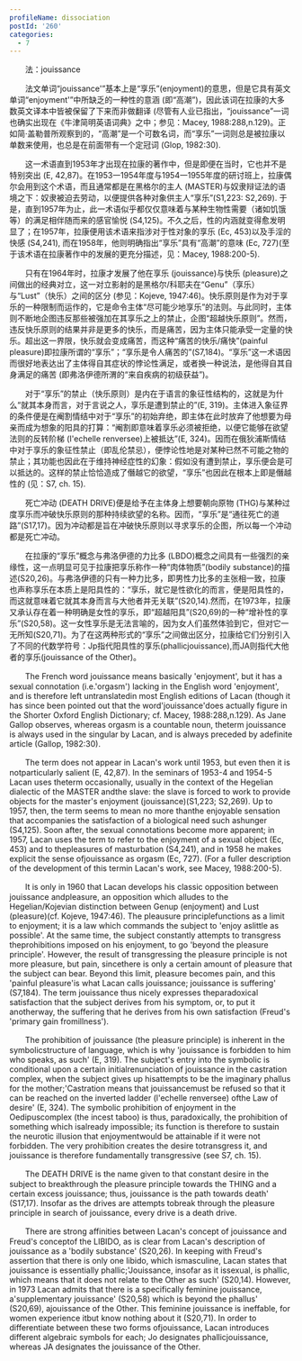 ```yaml
---
profileName: dissociation
postId: '260'
categories:
  - 7
---
```

‌‌‌‌　　法：jouissance


‌‌‌‌　　法文单词“jouissance'”基本上是“享乐”(enjoyment)的意思，但是它具有英文单词“enjoyment'”中所缺乏的一种性的意涵 (即“高潮”)，因此该词在拉康的大多数英文译本中皆被保留了下来而非做翻译 (尽管有人业已指出，“jouissance”一词也确实出现在《牛津简明英语词典》之中；参见：Macey, 1988:288,n.129)。正如简·盖勒普所观察到的，“高潮”是一个可数名词，而“享乐”一词则总是被拉康以单数来使用，也总是在前面带有一个定冠词 (Glop, 1982:30).

‌‌‌‌　　这一术语直到1953年才出现在拉康的著作中，但是即便在当时，它也并不是特别突出 (E, 42,87)。在1953一1954年度与1954一1955年度的研讨班上，拉康偶尔会用到这个术语，而且通常都是在黑格尔的主人 (MASTER)与奴隶辩证法的语境之下：奴隶被迫去劳动，以便提供各种对象供主人“享乐”(S1,223: S2,269). 于是，直到1957年为止，此一术语似乎都仅仅意味着与某种生物性需要（诸如饥饿等）的满足相伴随而来的感官愉悦 (S4,125)。不久之后，性的内涵就变得愈发明显了；在1957年，拉康便用该术语来指涉对于性对象的享乐 (Ec, 453)以及手淫的快感 (S4,241), 而在1958年，他则明确指出“享乐”具有“高潮”的意味 (Ec, 727)(至于该术语在拉康著作中的发展的更充分描述，见：Macey, 1988:200-5).

‌‌‌‌　　只有在1964年时，拉康才发展了他在享乐 (jouissance)与快乐 (pleasure)之间做出的经典对立，这一对立影射的是黑格尔/科耶夫在“Genu”（享乐）与“Lust”（快乐）之间的区分 (参见：Kojeve, 1947:46)。快乐原则是作为对于享乐的一种限制而运作的，它是命令主体“尽可能少地享乐”的法则。与此同时，主体则不断地企图违反那些被强加在其享乐之上的禁止，企图“超越快乐原则”。然而，违反快乐原则的结果并非是更多的快乐，而是痛苦，因为主体只能承受一定量的快乐。超出这一界限，快乐就会变成痛苦，而这种“痛苦的快乐/痛快”(painful pleasure)即拉康所谓的“享乐”；“享乐是令人痛苦的”(S7,184)。“享乐”这一术语因而很好地表达出了主体得自其症状的悖论性满足，或者换一种说法，是他得自其自身满足的痛苦 (即弗洛伊德所渭的“来自疾病的初级获益”)。

‌‌‌‌　　对于“享乐”的禁止（快乐原则）是内在于语言的象征性结构的，这就是为什么“就其本身而言，对于言说之人，享乐是遭到禁止的”(E, 319)。主体进入象征界的条件便是在阉割情结中对于“享乐”的初始弃绝，即主体在此时放弃了他想要为母亲而成为想象的阳具的打算：“阉割即意味着享乐必须被拒绝，以便它能够在欲望法则的反转阶梯 (I'echelle renversee)上被抵达”(E, 324)。因而在俄狄浦斯情结中对于享乐的象征性禁止（即乱伦禁忌），便悖论性地是对某种已然不可能之物的禁止；其功能也因此在于维持神经症性的幻象：假如没有遭到禁止，享乐便会是可以抵达的。这样的禁止恰恰造成了僭越它的欲望，“享乐”也因此在根本上即是僭越性的 (见：S7, ch. 15).

‌‌‌‌　　死亡冲动 (DEATH DRIVE)便是给予在主体身上想要朝向原物 (THG)与某种过度享乐而冲破快乐原则的那种持续欲望的名称。因而，“享乐”是“通往死亡的道路”(S17,17)。因为冲动都是旨在冲破快乐原则以寻求享乐的企图，所以每一个冲动都是死亡冲动。

‌‌‌‌　　在拉康的“享乐”概念与弗洛伊德的力比多 (LBDO)概念之间具有一些强烈的亲缘性，这一点明显可见于拉康把享乐称作一种“肉体物质”(bodily substance)的描述(S20,26)。与弗洛伊德的只有一种力比多，即男性力比多的主张相一致，拉康也声称享乐在本质上是阳具性的：“享乐，就它是性欲化的而言，便是阳具性的，而这就意味着它就其本身而言与大他者并无关联”(S20,14).然而，在1973年，拉康又承认存在着一种明确是女性的享乐，即“超越阳具”(S20,69)的一种“增补性的享乐”(S20,58)。这一女性享乐是无法言喻的，因为女人们虽然体验到它，但对它一无所知(S20,71)。为了在这两种形式的“享乐”之间做出区分，拉康给它们分别引入了不同的代数学符号：Jp指代阳具性的享乐(phallicjouissance),而JA则指代大他者的享乐(jouissance of the Other)。


‌‌‌‌　　The French word jouissance means basically 'enjoyment', but it has a sexual connotation (i.e.'orgasm') lacking in the English word 'enjoyment', and is therefore left untranslatedin most English editions of Lacan (though it has since been pointed out that the word'jouissance'does actually figure in the Shorter Oxford English Dictionary; cf. Macey, 1988:288,n.129). As Jane Gallop observes, whereas orgasm is a countable noun, theterm jouissance is always used in the singular by Lacan, and is always preceded by adefinite article (Gallop, 1982:30).

‌‌‌‌　　The term does not appear in Lacan's work until 1953, but even then it is notparticularly salient (E, 42,87). In the seminars of 1953-4 and 1954-5 Lacan uses theterm occasionally, usually in the context of the Hegelian dialectic of the MASTER andthe slave: the slave is forced to work to provide objects for the master's enjoyment (jouissance)(S1,223; S2,269). Up to 1957, then, the term seems to mean no more thanthe enjoyable sensation that accompanies the satisfaction of a biological need such ashunger (S4,125). Soon after, the sexual connotations become more apparent; in 1957, Lacan uses the term to refer to the enjoyment of a sexual object (Ec, 453) and to thepleasures of masturbation (S4,241), and in 1958 he makes explicit the sense ofjouissance as orgasm (Ec, 727). (For a fuller description of the development of this termin Lacan's work, see Macey, 1988:200-5).

‌‌‌‌　　It is only in 1960 that Lacan develops his classic opposition between jouissance andpleasure, an opposition which alludes to the Hegelian/Kojevian distinction between Genup (enjoyment) and Lust (pleasure)(cf. Kojeve, 1947:46). The pleausure principlefunctions as a limit to enjoyment; it is a law which commands the subject to 'enjoy aslittle as possible'. At the same time, the subject constantly attempts to transgress theprohibitions imposed on his enjoyment, to go 'beyond the pleasure principle'. However, the result of transgressing the pleasure principle is not more pleasure, but pain, sincethere is only a certain amount of pleasure that the subject can bear. Beyond this limit, pleasure becomes pain, and this 'painful pleasure'is what Lacan calls jouissance; jouissance is suffering' (S7,184). The term jouissance thus nicely expresses theparadoxical satisfaction that the subject derives from his symptom, or, to put it anotherway, the suffering that he derives from his own satisfaction (Freud's 'primary gain fromillness').

‌‌‌‌　　The prohibition of jouissance (the pleasure principle) is inherent in the symbolicstructure of language, which is why 'jouissance is forbidden to him who speaks, as such' (E, 319). The subject's entry into the symbolic is conditional upon a certain initialrenunciation of jouissance in the castration complex, when the subject gives up hisattempts to be the imaginary phallus for the mother;'Castration means that jouissancemust be refused so that it can be reached on the inverted ladder (l'echelle renversee) ofthe Law of desire' (E, 324). The symbolic prohibition of enjoyment in the Oedipuscomplex (the incest taboo) is thus, paradoxically, the prohibition of something which isalready impossible; its function is therefore to sustain the neurotic illusion that enjoymentwould be attainable if it were not forbidden. The very prohibition creates the desire totransgress it, and jouissance is therefore fundamentally transgressive (see S7, ch. 15).

‌‌‌‌　　The DEATH DRIVE is the name given to that constant desire in the subject to breakthrough the pleasure principle towards the THING and a certain excess jouissance; thus, jouissance is the path towards death' (S17,17). Insofar as the drives are attempts tobreak through the pleasure principle in search of jouissance, every drive is a death drive.

‌‌‌‌　　There are strong affinities between Lacan's concept of jouissance and Freud's conceptof the LIBIDO, as is clear from Lacan's description of jouissance as a 'bodily substance' (S20,26). In keeping with Freud's assertion that there is only one libido, which ismasculine, Lacan states that jouissance is essentially phallic;'Jouissance, insofar as it issexual, is phallic, which means that it does not relate to the Other as such' (S20,14). However, in 1973 Lacan admits that there is a specifically feminine jouissance, a'supplementary jouissance' (S20,58) which is beyond the phallus' (S20,69), ajouissance of the Other. This feminine jouissance is ineffable, for women experience itbut know nothing about it (S20,71). In order to differentiate between these two forms ofjouissance, Lacan introduces different algebraic symbols for each; Jo designates phallicjouissance, whereas JA designates the jouissance of the Other.

